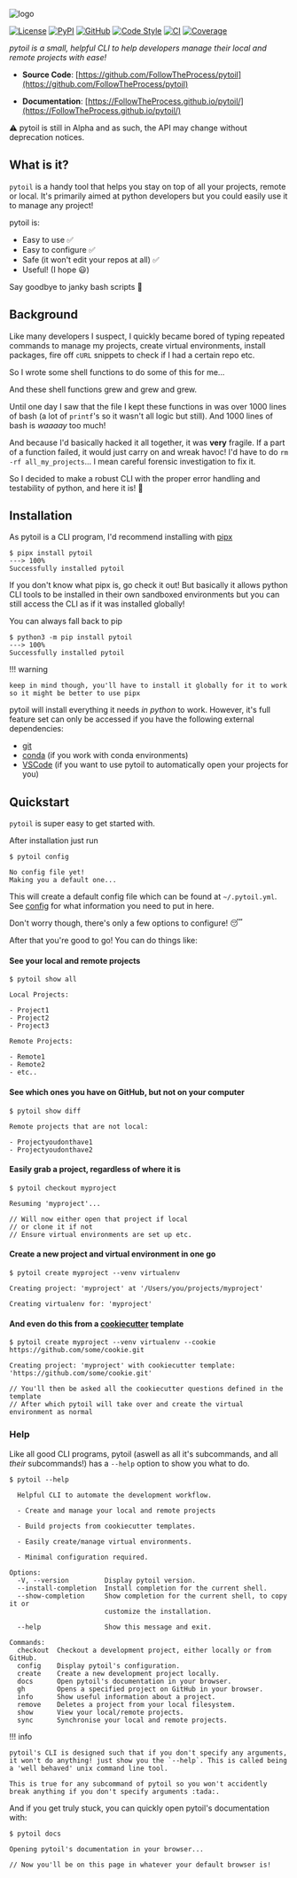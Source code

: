 ![logo](./img/logo.png)

[![License](https://img.shields.io/github/license/FollowTheProcess/pytoil)](https://github.com/FollowTheProcess/pytoil)
[![PyPI](https://img.shields.io/pypi/v/pytoil.svg)](https://pypi.python.org/pypi/pytoil)
[![GitHub](https://img.shields.io/github/v/release/FollowTheProcess/pytoil?logo=github&sort=semver)](https://github.com/FollowTheProcess/pytoil)
[![Code Style](https://img.shields.io/badge/code%20style-black-black)](https://github.com/FollowTheProcess/pytoil)
[![CI](https://github.com/FollowTheProcess/pytoil/workflows/CI/badge.svg)](https://github.com/FollowTheProcess/pytoil/actions?query=workflow%3ACI)
[![Coverage](docs/img/coverage.svg)](https://github.com/FollowTheProcess/pytoil)

*pytoil is a small, helpful CLI to help developers manage their local and remote projects with ease!*

* **Source Code**: [https://github.com/FollowTheProcess/pytoil](https://github.com/FollowTheProcess/pytoil)

* **Documentation**: [https://FollowTheProcess.github.io/pytoil/](https://FollowTheProcess.github.io/pytoil/)

:warning: pytoil is still in Alpha and as such, the API may change without deprecation notices.

## What is it?

`pytoil` is a handy tool that helps you stay on top of all your projects, remote or local. It's primarily aimed at python developers but you could easily use it to manage any project!

pytoil is:

* Easy to use :white_check_mark:
* Easy to configure :white_check_mark:
* Safe (it won't edit your repos at all) :white_check_mark:
* Useful! (I hope :smiley:)

Say goodbye to janky bash scripts :wave:

## Background

Like many developers I suspect, I quickly became bored of typing repeated commands to manage my projects, create virtual environments, install packages, fire off `cURL` snippets to check if I had a certain repo etc.

So I wrote some shell functions to do some of this for me...

And these shell functions grew and grew and grew.

Until one day I saw that the file I kept these functions in was over 1000 lines of bash (a lot of `printf`'s so it wasn't all logic but still). And 1000 lines of bash is *waaaay* too much!

And because I'd basically hacked it all together, it was **very** fragile. If a part of a function failed, it would just carry on and wreak havoc! I'd have to do `rm -rf all_my_projects`... I mean careful forensic investigation to fix it.

So I decided to make a robust CLI with the proper error handling and testability of python, and here it is! :tada:

## Installation

As pytoil is a CLI program, I'd recommend installing with [pipx]

<div class="termy">

```console
$ pipx install pytoil
---> 100%
Successfully installed pytoil
```

</div>

If you don't know what pipx is, go check it out! But basically it allows python CLI tools to be installed in their own sandboxed environments but you can still access the CLI as if it was installed globally!

You can always fall back to pip

<div class="termy">

```console
$ python3 -m pip install pytoil
---> 100%
Successfully installed pytoil
```

</div>

!!! warning

    keep in mind though, you'll have to install it globally for it to work so it might be better to use pipx

pytoil will install everything it needs *in python* to work. However, it's full feature set can only be accessed if you have the following external dependencies:

* [git]
* [conda] (if you work with conda environments)
* [VSCode] (if you want to use pytoil to automatically open your projects for you)

## Quickstart

`pytoil` is super easy to get started with.

After installation just run

<div class="termy">

```console
$ pytoil config

No config file yet!
Making you a default one...
```

</div>

This will create a default config file which can be found at `~/.pytoil.yml`. See [config] for what information you need to put in here.

Don't worry though, there's only a few options to configure! :sleeping:

After that you're good to go! You can do things like:

#### See your local and remote projects

<div class="termy">

```console
$ pytoil show all

Local Projects:

- Project1
- Project2
- Project3

Remote Projects:

- Remote1
- Remote2
- etc..
```

</div>

#### See which ones you have on GitHub, but not on your computer

<div class="termy">

```console
$ pytoil show diff

Remote projects that are not local:

- Projectyoudonthave1
- Projectyoudonthave2
```

</div>

#### Easily grab a project, regardless of where it is

<div class="termy">

```console
$ pytoil checkout myproject

Resuming 'myproject'...

// Will now either open that project if local
// or clone it if not
// Ensure virtual environments are set up etc.
```

</div>

#### Create a new project and virtual environment in one go

<div class="termy">

```console
$ pytoil create myproject --venv virtualenv

Creating project: 'myproject' at '/Users/you/projects/myproject'

Creating virtualenv for: 'myproject'
```

</div>

#### And even do this from a [cookiecutter] template

<div class="termy">

```console
$ pytoil create myproject --venv virtualenv --cookie https://github.com/some/cookie.git

Creating project: 'myproject' with cookiecutter template: 'https://github.com/some/cookie.git'

// You'll then be asked all the cookiecutter questions defined in the template
// After which pytoil will take over and create the virtual environment as normal
```

</div>

[pipx]: https://pipxproject.github.io/pipx/
[cookiecutter]: https://cookiecutter.readthedocs.io/en/1.7.2/

### Help

Like all good CLI programs, pytoil (aswell as all it's subcommands, and all *their* subcommands!) has a `--help` option to show you what to do.

<div class="termy">

```console
$ pytoil --help

  Helpful CLI to automate the development workflow.

  - Create and manage your local and remote projects

  - Build projects from cookiecutter templates.

  - Easily create/manage virtual environments.

  - Minimal configuration required.

Options:
  -V, --version         Display pytoil version.
  --install-completion  Install completion for the current shell.
  --show-completion     Show completion for the current shell, to copy it or
                        customize the installation.

  --help                Show this message and exit.

Commands:
  checkout  Checkout a development project, either locally or from GitHub.
  config    Display pytoil's configuration.
  create    Create a new development project locally.
  docs      Open pytoil's documentation in your browser.
  gh        Opens a specified project on GitHub in your browser.
  info      Show useful information about a project.
  remove    Deletes a project from your local filesystem.
  show      View your local/remote projects.
  sync      Synchronise your local and remote projects.
```

</div>

!!! info
    
    pytoil's CLI is designed such that if you don't specify any arguments, it won't do anything! just show you the `--help`. This is called being a 'well behaved' unix command line tool.

    This is true for any subcommand of pytoil so you won't accidently break anything if you don't specify arguments :tada:.

And if you get truly stuck, you can quickly open pytoil's documentation with:

<div class="termy">

```console
$ pytoil docs

Opening pytoil's documentation in your browser...

// Now you'll be on this page in whatever your default browser is!
```

</div>

[git]: https://git-scm.com
[conda]: https://docs.conda.io/en/latest/
[VSCode]: https://code.visualstudio.com
[config]: config.md
